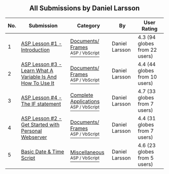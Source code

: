 ﻿<div align="center">

## All Submissions by Daniel Larsson

</div>

No.  | Submission | Category | By   | User Rating
---- | ---------- | -------- | ---- | -----------
1 | [ASP Lesson \#1 \- Introduction<br />](https://github.com/Planet-Source-Code/daniel-larsson-asp-lesson-1-introduction__4-6414) | [Documents/ Frames<br /><sup>ASP / VbScript</sup>](../ByCategory/documents-frames__4-27.md) | Daniel Larsson | 4.3 (94 globes from 22 users)
2 | [ASP Lesson \#3 \- Learn What A Variable Is And How To Use It<br />](https://github.com/Planet-Source-Code/daniel-larsson-asp-lesson-3-learn-what-a-variable-is-and-how-to-use-it__4-6419) | [Documents/ Frames<br /><sup>ASP / VbScript</sup>](../ByCategory/documents-frames__4-27.md) | Daniel Larsson | 4.4 (44 globes from 10 users)
3 | [ASP Lesson \#4 \- The IF statement<br />](https://github.com/Planet-Source-Code/daniel-larsson-asp-lesson-4-the-if-statement__4-8074) | [Complete Applications<br /><sup>ASP / VbScript</sup>](../ByCategory/complete-applications__4-7.md) | Daniel Larsson | 4.7 (33 globes from 7 users)
4 | [ASP Lesson \#2 \- Get Started with Personal Webserver<br />](https://github.com/Planet-Source-Code/daniel-larsson-asp-lesson-2-get-started-with-personal-webserver__4-6415) | [Documents/ Frames<br /><sup>ASP / VbScript</sup>](../ByCategory/documents-frames__4-27.md) | Daniel Larsson | 4.4 (31 globes from 7 users)
5 | [Basic Date & Time Script<br />](https://github.com/Planet-Source-Code/daniel-larsson-basic-date-time-script__4-6398) | [Miscellaneous<br /><sup>ASP / VbScript</sup>](../ByCategory/miscellaneous__4-1.md) | Daniel Larsson | 4.6 (23 globes from 5 users)
